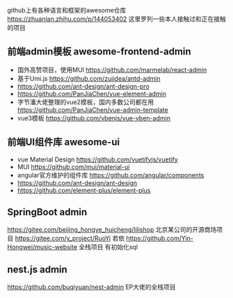 github上有各种语言和框架的awesome仓库 https://zhuanlan.zhihu.com/p/144053402
这里罗列一些本人接触过和正在接触的项目


## 前端admin模板 awesome-frontend-admin
+ 国外高赞项目，使用MUI https://github.com/marmelab/react-admin
+ 基于Umi.js https://github.com/zuiidea/antd-admin
+ https://github.com/ant-design/ant-design-pro
+ https://github.com/PanJiaChen/vue-element-admin
+ 字节潘大佬整理的vue2模板，国内多数公司都在用 https://github.com/PanJiaChen/vue-admin-template
+ vue3模板 https://github.com/vbenjs/vue-vben-admin

## 前端UI组件库 awesome-ui
+ vue Material Design https://github.com/vuetifyjs/vuetify
+ MUI https://github.com/mui/material-ui
+ angular官方维护的组件库  https://github.com/angular/components
+ https://github.com/ant-design/ant-design
+ https://github.com/element-plus/element-plus

## SpringBoot admin
https://gitee.com/beijing_hongye_huicheng/lilishop 北京某公司的开源商场项目
https://gitee.com/y_project/RuoYi 若依
https://github.com/Yin-Hongwei/music-website 全栈项目 有初始化sql

## nest.js admin
https://github.com/buqiyuan/nest-admin EP大佬的全栈项目
